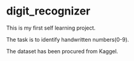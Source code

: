 # digit_recognizer

This is my first self learning project.

The task is to identify handwritten numbers(0-9).

The dataset has been procured from Kaggel.